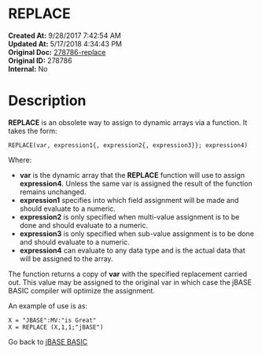 # REPLACE

**Created At:** 9/28/2017 7:42:54 AM  
**Updated At:** 5/17/2018 4:34:43 PM  
**Original Doc:** [278786-replace](https://docs.jbase.com/36868-jbase-basic/278786-replace)  
**Original ID:** 278786  
**Internal:** No  


# Description

**REPLACE** is an obsolete way to assign to dynamic arrays via a function. It takes the form:

```
REPLACE(var, expression1{, expression2{, expression3}}; expression4)
```

Where:

- **var** is the dynamic array that the **REPLACE** function will use to assign **expression4**. Unless the same var is assigned the result of the function remains unchanged.
- **expression1** specifies into which field assignment will be made and should evaluate to a numeric.
- **expression2** is only specified when multi-value assignment is to be done and should evaluate to a numeric.
- **expression3** is only specified when sub-value assignment is to be done and should evaluate to a numeric.
- **expression4** can evaluate to any data type and is the actual data that will be assigned to the array.


The function returns a copy of **var** with the specified replacement carried out. This value may be assigned to the original var in which case the jBASE BASIC compiler will optimize the assignment.

An example of use is as:

```
X = "JBASE":MV:"is Great"
X = REPLACE (X,1,1;"jBASE")
```



Go back to [jBASE BASIC](./../jbase-basic-programmers-reference-guide)
